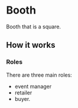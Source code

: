 # Booth
Booth that is a square.

## How it works

### Roles

There are three main roles:
- event manager
- retailer
- buyer.

### 
